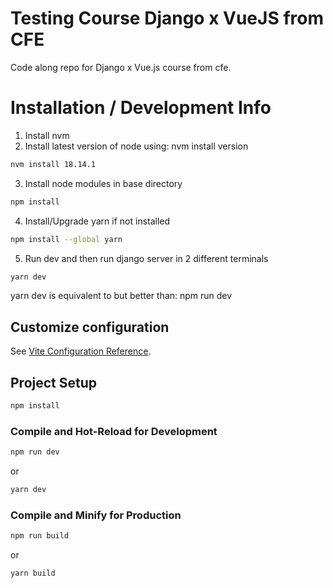 # Testing Course Django x VueJS from CFE

Code along repo for Django x Vue.js course from cfe.

# Installation / Development Info
1. Install nvm
2. Install latest version of node using: nvm install version
```sh
nvm install 18.14.1
```
3. Install node modules in base directory
```sh
npm install
```
4. Install/Upgrade yarn if not installed
```sh
npm install --global yarn
```
5. Run dev and then run django server in 2 different terminals
```sh
yarn dev
```
yarn dev is equivalent to but better than: npm run dev


## Customize configuration

See [Vite Configuration Reference](https://vitejs.dev/config/).

## Project Setup

```sh
npm install
```

### Compile and Hot-Reload for Development

```sh
npm run dev
```
or
```sh
yarn dev
```
### Compile and Minify for Production

```sh
npm run build
```
or
```sh
yarn build
```